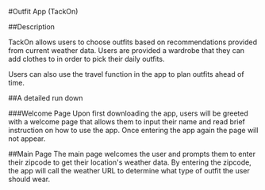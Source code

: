 #Outfit App (TackOn)

##Description

TackOn allows users to choose outfits based on recommendations provided from current weather data. Users are provided a wardrobe that they can add clothes to in order to pick their daily outfits.

Users can also use the travel function in the app to plan outfits ahead of time.


##A detailed run down

###Welcome Page
Upon first downloading the app, users will be greeted with a welcome page that allows them to input their name and read brief instruction on how to use the app. Once entering the app again the page will not appear.

##Main Page
The main page welcomes the user and prompts them to enter their zipcode to get their location's weather data. By entering the zipcode, the app will call the weather URL to determine what type of outfit the user should wear.


